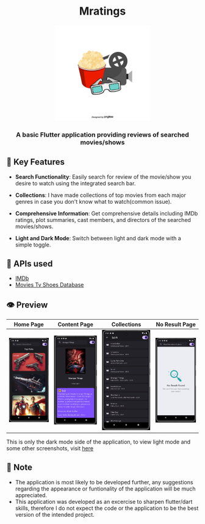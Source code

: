 <h1 align="center">
  <strong>Mratings</strong>
</h1>

<p align="center">
  <img src="mratings.png" alt="Mratings Logo" width="50%" />
</p>

<h3 align="center">
  <strong>A basic Flutter application providing reviews of searched movies/shows</strong>
</h3>


## 📌 Key Features

* **Search Functionality**: Easily search for review of the movie/show you desire to watch using the integrated search bar.
  
* **Collections**: I have made collections of top movies from each major genres in case you don't know what to watch(common issue).

* **Comprehensive Information**: Get comprehensive details including IMDb ratings, plot summaries, cast members, and directors of the searched movies/shows.

* **Light and Dark Mode**: Switch between light and dark mode with a simple toggle.

## 📡 APIs used

* [IMDb](https://rapidapi.com/apidojo/api/imdb8/)
* [Movies Tv Shoes Database](https://rapidapi.com/amrelrafie/api/movies-tv-shows-database)


## 👁️ Preview
Home Page             | Content Page           | Collections            | No Result Page
:-------------------:|:----------------------:|:----------------------:|:----------------------:
<img src="Preview/pages/homepage/homepage_dark.png" width="200"/> | <img src="Preview/pages/content_page/content_page_dark.png" width="200"/> | <img src="Preview/pages/collections/collections_dark.png" width="200"/> | <img src="Preview/pages/no_result_page/no_result_page_dark.png" width="200"/>

This is only the dark mode side of the application, to view light mode and some other screenshots, visit [here](https://github.com/im-lakshyaveerturna/Mratings/tree/main/Preview/pages)

## 🔖 Note

* The application is most likely to be developed further, any suggestions regarding the appearance or funtionality of the application will be much appreciated.
* This application was developed as an excercise to sharpen flutter/dart skills, therefore I do not expect the code or the application to be the best version of the intended project.
